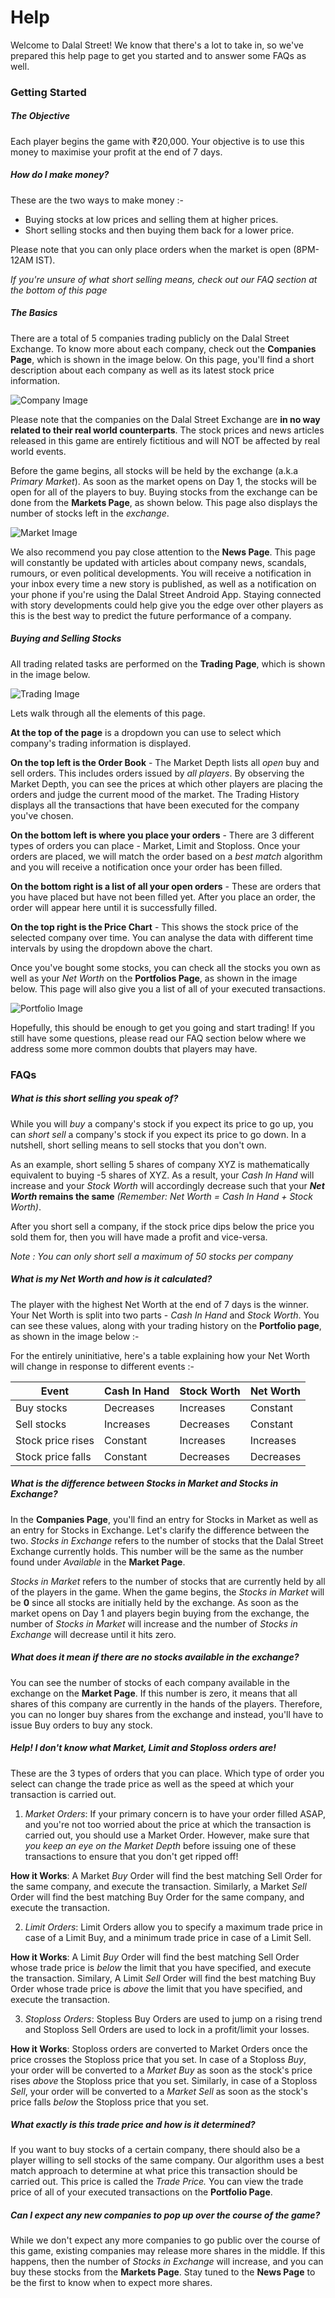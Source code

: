 # Help
Welcome to Dalal Street! We know that there's a lot to take in, so we've prepared this help page to get you started and to answer some FAQs as well.

### Getting Started

##### The Objective
Each player begins the game with ₹20,000. Your objective is to use this money to maximise your profit at the end of 7 days.

##### How do I make money?
These are the two ways to make money :-
- Buying stocks at low prices and selling them at higher prices.
- Short selling stocks and then buying them back for a lower price.

Please note that you can only place orders when the market is open (8PM-12AM IST).

*If you're unsure of what short selling means, check out our FAQ section at the bottom of this page*

##### The Basics
There are a total of 5 companies trading publicly on the Dalal Street Exchange. To know more about each company, check out the **Companies Page**, which is shown in the image below. On this page, you'll find a short description about each company as well as its latest stock price information.

![Company Image](Dalal_Companies_Page.png)

Please note that the companies on the Dalal Street Exchange are **in no way related to their real world counterparts**. The stock prices and news articles released in this game are entirely fictitious and will NOT be affected by real world events.

Before the game begins, all stocks will be held by the exchange (a.k.a *Primary Market*). As soon as the market opens on Day 1, the stocks will be open for all of the players to buy. Buying stocks from the exchange can be done from the **Markets Page**, as shown below. This page also displays the number of stocks left in the *exchange*.

![Market Image](Dalal_Market_Available.png)

We also recommend you pay close attention to the **News Page**. This page will constantly be updated with articles about company news, scandals, rumours, or even political developments. You will receive a notification in your inbox every time a new story is published, as well as a notification on your phone if you're using the Dalal Street Android App. Staying connected with story developments could help give you the edge over other players as this is the best way to predict the future performance of a company.

##### Buying and Selling Stocks
All trading related tasks are performed on the **Trading Page**, which is shown in the image below. 

![Trading Image](Dalal_Trading_Page.png)

Lets walk through all the elements of this page.

**At the top of the page** is a dropdown you can use to select which company's trading information is displayed.

**On the top left is the Order Book** - The Market Depth lists all *open* buy and sell orders. This includes orders issued by *all players*. By observing the Market Depth, you can see the prices at which other players are placing the orders and judge the current mood of the market. The Trading History displays all the transactions that have been executed for the company you've chosen.

**On the bottom left is where you place your orders** - There are 3 different types of orders you can place - Market, Limit and Stoploss. Once your orders are placed, we will match the order based on a *best match* algorithm and you will receive a notification once your order has been filled.

**On the bottom right is a list of all your open orders** - These are orders that you have placed but have not been filled yet. After you place an order, the order will appear here until it is successfully filled.

**On the top right is the Price Chart** - This shows the stock price of the selected company over time. You can analyse the data with different time intervals by using the dropdown above the chart.

Once you've bought some stocks, you can check all the stocks you own as well as your *Net Worth* on the **Portfolios Page**, as shown in the image below. This page will also give you a list of all of your executed transactions.

![Portfolio Image](Dalal_Portfolio_Page.png)

Hopefully, this should be enough to get you going and start trading! If you still have some questions, please read our FAQ section below where we address some more common doubts that players may have.

### FAQs

##### What is this short selling you speak of?
While you will *buy* a company's stock if you expect its price to go up, you can *short sell* a company's stock if you expect its price to go down. In a nutshell, short selling means to sell stocks that you don't own.

As an example, short selling 5 shares of company XYZ is mathematically equivalent to buying -5 shares of XYZ. As a result, your *Cash In Hand* will increase and your *Stock Worth* will accordingly decrease such that your ***Net Worth* remains the same** *(Remember: Net Worth = Cash In Hand + Stock Worth)*. 

After you short sell a company, if the stock price dips below the price you sold them for, then you will have made a profit and vice-versa.

*Note : You can only short sell a maximum of 50 stocks per company*

##### What is my Net Worth and how is it calculated?
The player with the highest Net Worth at the end of 7 days is the winner. Your Net Worth is split into two parts - *Cash In Hand* and *Stock Worth*. You can see  these values, along with your trading history on the **Portfolio page**, as shown in the image below :-

For the entirely uninitiative, here's a table explaining how your Net Worth will change in response to different events :-

| Event | Cash In Hand | Stock Worth | Net Worth
| ------ | ------ |-|-|
| Buy stocks | Decreases | Increases | Constant
| Sell stocks | Increases | Decreases | Constant
| Stock price rises | Constant | Increases | Increases
| Stock price falls | Constant | Decreases | Decreases

##### What is the difference between *Stocks in Market* and *Stocks in Exchange*?
In the **Companies Page**, you'll find an entry for Stocks in Market as well as an entry for Stocks in Exchange. Let's clarify the difference between the two. *Stocks in Exchange* refers to the number of stocks that the Dalal Street Exchange currently holds. This number will be the same as the number found under *Available* in the **Market Page**.

*Stocks in Market* refers to the number of stocks that are currently held by all of the players in the game. When the game begins, the *Stocks in Market* will be **0** since all stocks are initially held by the exchange. As soon as the market opens on Day 1 and players begin buying from the exchange, the number of *Stocks in Market* will increase and the number of *Stocks in Exchange* will decrease until it hits zero.

##### What does it mean if there are no stocks available in the exchange?
You can see the number of stocks of each company available in the exchange on the **Market Page**. If this number is zero, it means that all shares of this company are currently in the hands of the players. Therefore, you can no longer buy shares from the exchange and instead, you'll have to issue Buy orders to buy any stock.

##### Help! I don't know what Market, Limit and Stoploss orders are!
These are the 3 types of orders that you can place. Which type of order you select can change the trade price as well as the speed at which your transaction is carried out.

1. *Market Orders*: If your primary concern is to have your order filled ASAP, and you're not too worried about the price at which the transaction is carried out, you should use a Market Order. However, make sure that *you keep an eye on the Market Depth* before issuing one of these transactions to ensure that you don't get ripped off!
 
**How it Works**: A Market *Buy* Order will find the best matching Sell Order for the same company, and execute the transaction. Similarly, a Market *Sell* Order will find the best matching Buy Order for the same company, and execute the transaction.

2. *Limit Orders*: Limit Orders allow you to specify a maximum trade price in case of a Limit Buy, and a minimum trade price in case of a Limit Sell. 

**How it Works**: A Limit *Buy* Order will find the best matching Sell Order whose trade price is *below* the limit that you have specified, and execute the transaction. Similary, A Limit *Sell* Order will find the best matching Buy Order whose trade price is *above* the limit that you have specified, and execute the transaction. 

3. *Stoploss Orders*: Stopless Buy Orders are used to jump on a rising trend and Stoploss Sell Orders are used to lock in a profit/limit your losses. 

**How it Works**: Stoploss orders are converted to Market Orders once the price crosses the Stoploss price that you set. In case of a Stoploss *Buy*, your order will be converted to a *Market Buy* as soon as the stock's price rises *above* the Stoploss price that you set. Similarly, in case of a Stoploss *Sell*, your order will be converted to a *Market Sell* as soon as the stock's price falls *below* the Stoploss price that you set.

##### What exactly is this *trade price* and how is it determined?
If you want to buy stocks of a certain company, there should also be a player willing to sell stocks of the same company. Our algorithm uses a best match approach to determine at what price this transaction should be carried out. This price is called the *Trade Price.* You can view the trade price of all of your executed transactions on the **Portfolio Page**.

##### Can I expect any new companies to pop up over the course of the game?
While we don't expect any more companies to go public over the course of this game, existing companies may release more shares in the middle. If this happens, then the number of *Stocks in Exchange* will increase, and you can buy these stocks from the **Markets Page**. Stay tuned to the **News Page** to be the first to know when to expect more shares.
